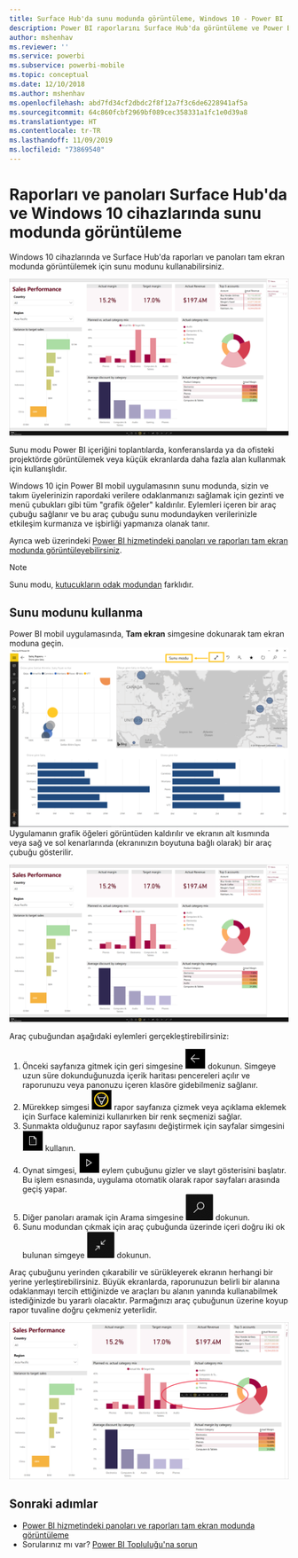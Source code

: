 ```yaml
---
title: Surface Hub'da sunu modunda görüntüleme, Windows 10 - Power BI
description: Power BI raporlarını Surface Hub'da görüntüleme ve Power BI panolarını, raporlarını ve kutucuklarını Windows 10 cihazlarda tam ekran modunda görüntüleme hakkında bilgi edinin.
author: mshenhav
ms.reviewer: ''
ms.service: powerbi
ms.subservice: powerbi-mobile
ms.topic: conceptual
ms.date: 12/10/2018
ms.author: mshenhav
ms.openlocfilehash: abd7fd34cf2dbdc2f8f12a7f3c6de6228941af5a
ms.sourcegitcommit: 64c860fcbf2969bf089cec358331a1fc1e0d39a8
ms.translationtype: HT
ms.contentlocale: tr-TR
ms.lasthandoff: 11/09/2019
ms.locfileid: "73869540"
---
```

# <a name="view-reports-and-dashboards-in-presentation-mode-on-surface-hub-and-windows-10-devices"></a>Raporları ve panoları Surface Hub'da ve Windows 10 cihazlarında sunu modunda görüntüleme
Windows 10 cihazlarında ve Surface Hub'da raporları ve panoları tam ekran modunda görüntülemek için sunu modunu kullanabilirsiniz. 

![Tam ekran modundaki rapor](./media/mobile-windows-10-app-presentation-mode/power-bi-presentation-mode-2.png)

Sunu modu Power BI içeriğini toplantılarda, konferanslarda ya da ofisteki projektörde görüntülemek veya küçük ekranlarda daha fazla alan kullanmak için kullanışlıdır. 

Windows 10 için Power BI mobil uygulamasının sunu modunda, sizin ve takım üyelerinizin rapordaki verilere odaklanmanızı sağlamak için gezinti ve menü çubukları gibi tüm "grafik öğeler" kaldırılır. Eylemleri içeren bir araç çubuğu sağlanır ve bu araç çubuğu sunu modundayken verilerinizle etkileşim kurmanıza ve işbirliği yapmanıza olanak tanır.

Ayrıca web üzerindeki [Power BI hizmetindeki panoları ve raporları tam ekran modunda görüntüleyebilirsiniz](../end-user-focus.md).

> [!NOTE]
> Sunu modu, [kutucukların odak modundan](mobile-tiles-in-the-mobile-apps.md) farklıdır.
> 
> 

## <a name="use-presentation-mode"></a>Sunu modunu kullanma
Power BI mobil uygulamasında, **Tam ekran** simgesine dokunarak tam ekran moduna geçin.
![Tam ekran simgesi](././media/mobile-windows-10-app-presentation-mode/power-bi-full-screen-icon.png) Uygulamanın grafik öğeleri görüntüden kaldırılır ve ekranın alt kısmında veya sağ ve sol kenarlarında (ekranınızın boyutuna bağlı olarak) bir araç çubuğu gösterilir.

![Kenar araç çubuklarıyla tam ekran modunda rapor](./media/mobile-windows-10-app-presentation-mode/power-bi-presentation-mode-2.png)

Araç çubuğundan aşağıdaki eylemleri gerçekleştirebilirsiniz:

1. Önceki sayfanıza gitmek için geri simgesine ![geri simgesi](./media/mobile-windows-10-app-presentation-mode/power-bi-windows-10-presentation-back-icon.png) dokunun. Simgeye uzun süre dokunduğunuzda içerik haritası pencereleri açılır ve raporunuzu veya panonuzu içeren klasöre gidebilmeniz sağlanır.
2. Mürekkep simgesi ![mürekkep simgesi](./media/mobile-windows-10-app-presentation-mode/power-bi-windows-10-presentation-ink-icon.png) rapor sayfanıza çizmek veya açıklama eklemek için Surface kaleminizi kullanırken bir renk seçmenizi sağlar. 
3. Sunmakta olduğunuz rapor sayfasını değiştirmek için sayfalar simgesini ![sayfalandırma simgesi](./media/mobile-windows-10-app-presentation-mode/power-bi-windows-10-presentation-pages-icon.png) kullanın.
4. Oynat simgesi,  ![Oynat simgesi](./media/mobile-windows-10-app-presentation-mode/power-bi-windows-10-presentation-play-icon.png) eylem çubuğunu gizler ve slayt gösterisini başlatır. Bu işlem esnasında, uygulama otomatik olarak rapor sayfaları arasında geçiş yapar. 
5. Diğer panoları aramak için Arama simgesine ![Arama simgesi](./media/mobile-windows-10-app-presentation-mode/power-bi-windows-10-presentation-search-icon.png) dokunun.
6. Sunu modundan çıkmak için araç çubuğunda üzerinde içeri doğru iki ok bulunan simgeye ![Tam ekran modundan çık](./media/mobile-windows-10-app-presentation-mode/power-bi-windows-10-exit-full-screen-icon.png) dokunun.

Araç çubuğunu yerinden çıkarabilir ve sürükleyerek ekranın herhangi bir yerine yerleştirebilirsiniz. Büyük ekranlarda, raporunuzun belirli bir alanına odaklanmayı tercih ettiğinizde ve araçları bu alanın yanında kullanabilmek istediğinizde bu yararlı olacaktır. Parmağınızı araç çubuğunun üzerine koyup rapor tuvaline doğru çekmeniz yeterlidir.

![Sunu modunda rapor ve yerinden çıkarılmış araç çubuğu](./media/mobile-windows-10-app-presentation-mode/power-bi-windows-10-presentation-drag-toolbar-2.png)


## <a name="next-steps"></a>Sonraki adımlar
* [Power BI hizmetindeki panoları ve raporları tam ekran modunda görüntüleme](../end-user-focus.md)
* Sorularınız mı var? [Power BI Topluluğu'na sorun](https://community.powerbi.com/)

